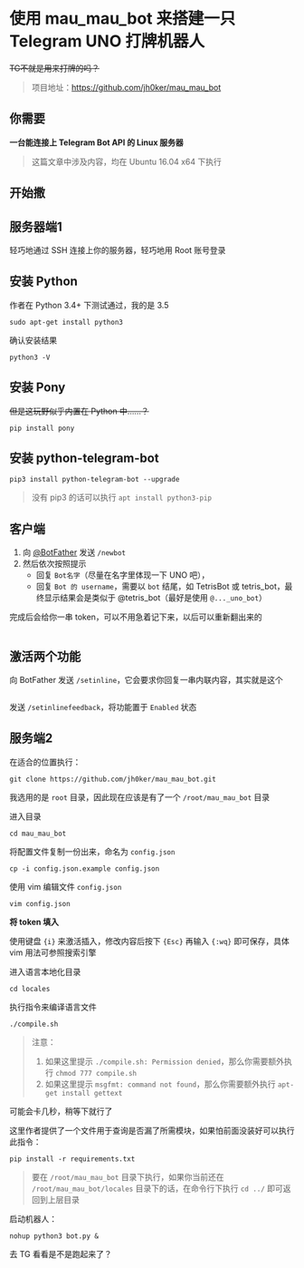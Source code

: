 <meta
name='robots' content='max-image-preview:large' /><link
rel='stylesheet' id='wpo_min-header-0-css'  href='https://jakting.com/wp-content/cache/wpo-minify/1618241106/assets/wpo-minify-header-8e8913a9.min.css' type='text/css' media='all' /><link
rel="canonical" href="https://jakting.com/archives/telegram-uno-bot.html" /><link
rel="alternate" type="application/json+oembed" href="https://jakting.com/wp-json/oembed/1.0/embed?url=https%3A%2F%2Fjakting.com%2Farchives%2Ftelegram-uno-bot.html" /><link
rel="alternate" type="text/xml+oembed" href="https://jakting.com/wp-json/oembed/1.0/embed?url=https%3A%2F%2Fjakting.com%2Farchives%2Ftelegram-uno-bot.html&#038;format=xml" /></head><body
class="post-template-default single single-post postid-246 single-format-standard">
<div
id="content"><div
id="primary"><main
id="main"><div
class="post-title"><h1>使用 mau_mau_bot 来搭建一只 Telegram UNO 打牌机器人</h1></div>
<article
id="post-246" class="post-246 post type-post status-publish format-standard hentry category-3 tag-telegram"><div
class="post-content"><p><del>TG不就是用来打牌的吗？</del></p><blockquote><p>项目地址：<a
href="https://github.com/jh0ker/mau_mau_bot">https://github.com/jh0ker/mau_mau_bot</a></p></blockquote><h1>你需要</h1><p><strong>一台能连接上 Telegram Bot API 的 Linux 服务器</strong></p><blockquote><p>这篇文章中涉及内容，均在 Ubuntu 16.04 x64 下执行</p></blockquote><h1>开始撒</h1><h2 id="title-1">服务器端1</h2><p>轻巧地通过 SSH 连接上你的服务器，轻巧地用 Root 账号登录</p><h2 id="title-2">安装 Python</h2><p>作者在 Python 3.4+ 下测试通过，我的是 3.5</p><pre><code class="language-bash">sudo apt-get install python3</code></pre><p>确认安装结果</p><pre><code class="language-bash">python3 -V</code></pre><h2 id="title-3">安装 Pony</h2><p><del>但是这玩野似乎内置在 Python 中……？</del></p><pre><code class="language-bash">pip install pony</code></pre><h2 id="title-4">安装 python-telegram-bot</h2><pre><code class="language-bash">pip3 install python-telegram-bot --upgrade</code></pre><blockquote><p>没有 pip3 的话可以执行 <code>apt install python3-pip</code></p></blockquote><h1>客户端</h1><ol><li>向 <a
href="http://telegram.me/BotFather">@BotFather</a> 发送 <code>/newbot</code></li><li>然后依次按照提示<ul><li>回复 <code>Bot名字</code>（尽量在名字里体现一下 UNO 吧），</li><li>回复 <code>Bot 的 username</code>，需要以 <code>bot</code> 结尾，如 TetrisBot 或 tetris_bot，最终显示结果会是类似于 @tetris_bot（最好是使用 <code>@..._uno_bot</code>）</li></ul></li></ol><p>完成后会给你一串 token，可以不用急着记下来，以后可以重新翻出来的</p><p><a
href="https://jakting.com/wp-content/uploads/2019/08/2019082613122485.jpg" data-fancybox="images" data-fancybox="images"><img
src="https://jakting.com/wp-content/uploads/2019/08/2019082613122485.jpg" alt="" /></a></p><h2 id="title-5">激活两个功能</h2><p>向 BotFather 发送 <code>/setinline</code>，它会要求你回复一串内联内容，其实就是这个</p><p><a
href="https://jakting.com/wp-content/uploads/2019/08/2019082613125995.jpg" data-fancybox="images" data-fancybox="images"><img
src="https://jakting.com/wp-content/uploads/2019/08/2019082613125995.jpg" alt="" /></a></p><p>发送 <code>/setinlinefeedback</code>，将功能置于 <code>Enabled</code> 状态</p><h1>服务端2</h1><p>在适合的位置执行：</p><pre><code class="language-bash">git clone https://github.com/jh0ker/mau_mau_bot.git</code></pre><p>我选用的是 <code>root</code> 目录，因此现在应该是有了一个 <code>/root/mau_mau_bot</code> 目录</p><p>进入目录</p><pre><code class="language-bash">cd mau_mau_bot</code></pre><p>将配置文件复制一份出来，命名为 <code>config.json</code></p><pre><code class="language-bash">cp -i config.json.example config.json</code></pre><p>使用 vim 编辑文件 <code>config.json</code></p><pre><code class="language-bash">vim config.json</code></pre><p><strong>将 token 填入</strong></p><p>使用键盘 <code>{i}</code> 来激活插入，修改内容后按下 <code>{Esc}</code> 再输入 <code>{:wq}</code> 即可保存，具体 vim 用法可参照搜索引擎</p><p>进入语言本地化目录</p><pre><code class="language-bash">cd locales</code></pre><p>执行指令来编译语言文件</p><pre><code class="language-bash">./compile.sh</code></pre><blockquote><p>注意：</p><ol><li>如果这里提示 <code>./compile.sh: Permission denied</code>，那么你需要额外执行 <code>chmod 777 compile.sh</code></li><li>如果这里提示 <code>msgfmt: command not found</code>，那么你需要额外执行 <code>apt-get install gettext</code></li></ol></blockquote><p>可能会卡几秒，稍等下就行了</p><p>这里作者提供了一个文件用于查询是否漏了所需模块，如果怕前面没装好可以执行此指令：</p><pre><code class="language-bash">pip install -r requirements.txt</code></pre><blockquote><p>要在 <code>/root/mau_mau_bot</code> 目录下执行，如果你当前还在 <code>/root/mau_mau_bot/locales</code> 目录下的话，在命令行下执行 <code>cd ../</code> 即可返回到上层目录</p></blockquote><p>启动机器人：</p><pre><code class="language-bash">nohup python3 bot.py &amp;</code></pre><p>去 TG 看看是不是跑起来了？</p></div><div
class="post-tags">
 </body></html>
<!-- Cached by WP-Optimize - https://getwpo.com - Last modified: Thu, 22 Apr 2021 08:22:26 GMT -->
